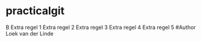 # practicalgit
B
Extra regel 1
Extra regel 2
Extra regel 3
Extra regel 4
Extra regel 5
#Author
Loek van der Linde
